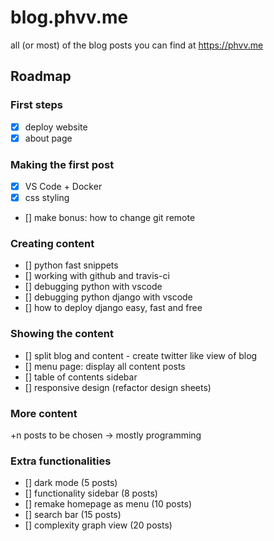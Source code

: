 # blog.phvv.me

all (or most) of the blog posts you can find at https://phvv.me

## Roadmap

### First steps

- [x] deploy website
- [x] about page

### Making the first post

- [x] VS Code + Docker
- [x] css styling
- [] make bonus: how to change git remote

### Creating content

- [] python fast snippets
- [] working with github and travis-ci
- [] debugging python with vscode
- [] debugging python django with vscode
- [] how to deploy django easy, fast and free

### Showing the content

- [] split blog and content - create twitter like view of blog
- [] menu page: display all content posts
- [] table of contents sidebar
- [] responsive design (refactor design sheets)

### More content

+n posts to be chosen -> mostly programming

### Extra functionalities

- [] dark mode (5 posts)
- [] functionality sidebar (8 posts)
- [] remake homepage as menu (10 posts)
- [] search bar (15 posts)
- [] complexity graph view (20 posts)

